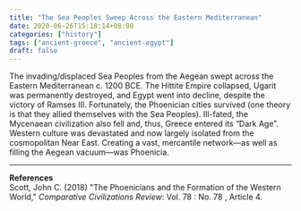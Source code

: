 ```yaml
---
title: "The Sea Peoples Sweep Across the Eastern Mediterranean"
date: 2020-06-26T15:18:14+08:00
categories: ["history"]
tags: ["ancient-greece", "ancient-egypt"]
draft: false
---
```

The invading/displaced Sea Peoples from the Aegean swept across the Eastern Mediterranean c. 1200 BCE. The Hittite Empire collapsed, Ugarit was permanently destroyed, and Egypt went into decline, despite the victory of Ramses III. Fortunately, the Phoenician cities survived (one theory is that they allied themselves with the Sea Peoples). Ill-fated, the Mycenaean civilization also fell and, thus, Greece entered its “Dark Age”. Western culture was devastated and now largely isolated from the cosmopolitan Near East. Creating a vast, mercantile network—as well as filling the Aegean vacuum—was Phoenicia. 

---
**References**  
Scott, John C. (2018) "The Phoenicians and the Formation of the Western World," *Comparative Civilizations Review*: Vol. 78 : No. 78 , Article 4.
